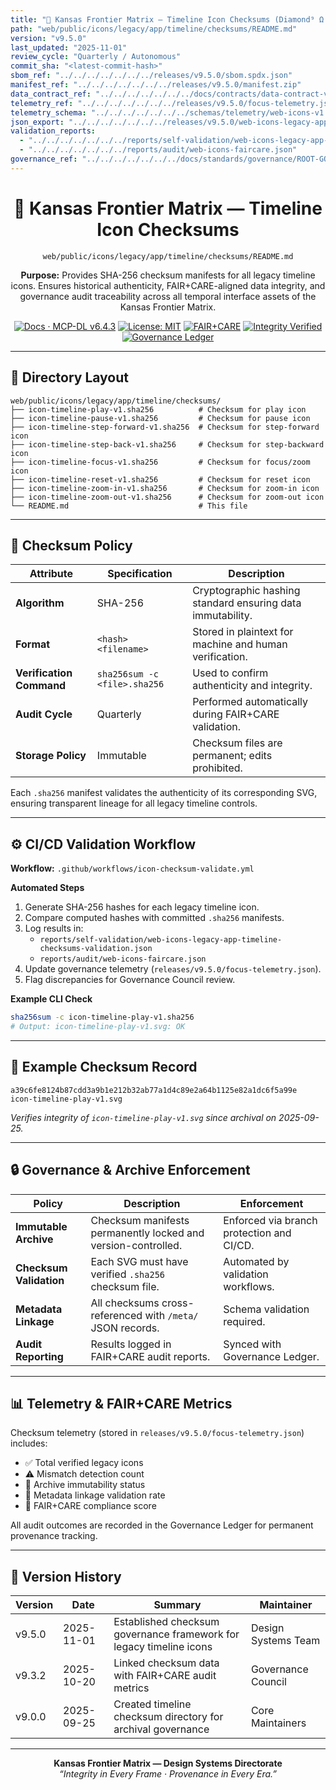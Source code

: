 ```yaml
---
title: "🔐 Kansas Frontier Matrix — Timeline Icon Checksums (Diamond⁹ Ω / Crown∞Ω Ultimate Certified)"
path: "web/public/icons/legacy/app/timeline/checksums/README.md"
version: "v9.5.0"
last_updated: "2025-11-01"
review_cycle: "Quarterly / Autonomous"
commit_sha: "<latest-commit-hash>"
sbom_ref: "../../../../../../../releases/v9.5.0/sbom.spdx.json"
manifest_ref: "../../../../../../../releases/v9.5.0/manifest.zip"
data_contract_ref: "../../../../../../../docs/contracts/data-contract-v3.json"
telemetry_ref: "../../../../../../../releases/v9.5.0/focus-telemetry.json"
telemetry_schema: "../../../../../../../schemas/telemetry/web-icons-v1.json"
json_export: "../../../../../../../releases/v9.5.0/web-icons-legacy-app-timeline-checksums.meta.json"
validation_reports:
  - "../../../../../../../reports/self-validation/web-icons-legacy-app-timeline-checksums-validation.json"
  - "../../../../../../../reports/audit/web-icons-faircare.json"
governance_ref: "../../../../../../../docs/standards/governance/ROOT-GOVERNANCE.md"
---
```


<div align="center">

# 🔐 Kansas Frontier Matrix — **Timeline Icon Checksums**
`web/public/icons/legacy/app/timeline/checksums/README.md`

**Purpose:** Provides SHA-256 checksum manifests for all legacy timeline icons. Ensures historical authenticity, FAIR+CARE-aligned data integrity, and governance audit traceability across all temporal interface assets of the Kansas Frontier Matrix.

[![Docs · MCP-DL v6.4.3](https://img.shields.io/badge/Docs-MCP--DL%20v6.4.3-blue)](../../../../../../../docs/standards/markdown_rules.md)
[![License: MIT](https://img.shields.io/badge/License-MIT-green)](../../../../../../../LICENSE)
[![FAIR+CARE](https://img.shields.io/badge/FAIR%2BCARE-Compliant-orange)](../../../../../../../docs/standards/governance/ROOT-GOVERNANCE.md)
[![Integrity Verified](https://img.shields.io/badge/Integrity-Verified-critical)](../../../../../../../reports/audit/web-icons-faircare.json)
[![Governance Ledger](https://img.shields.io/badge/Governance-Ledger-Active-purple)](../../../../../../../docs/standards/governance/LEDGER.md)

</div>

---

## 📁 Directory Layout

```
web/public/icons/legacy/app/timeline/checksums/
├── icon-timeline-play-v1.sha256          # Checksum for play icon
├── icon-timeline-pause-v1.sha256         # Checksum for pause icon
├── icon-timeline-step-forward-v1.sha256  # Checksum for step-forward icon
├── icon-timeline-step-back-v1.sha256     # Checksum for step-backward icon
├── icon-timeline-focus-v1.sha256         # Checksum for focus/zoom icon
├── icon-timeline-reset-v1.sha256         # Checksum for reset icon
├── icon-timeline-zoom-in-v1.sha256       # Checksum for zoom-in icon
├── icon-timeline-zoom-out-v1.sha256      # Checksum for zoom-out icon
└── README.md                             # This file
```

---

## 🧩 Checksum Policy

| Attribute | Specification | Description |
|------------|----------------|-------------|
| **Algorithm** | SHA-256 | Cryptographic hashing standard ensuring data immutability. |
| **Format** | `<hash>  <filename>` | Stored in plaintext for machine and human verification. |
| **Verification Command** | `sha256sum -c <file>.sha256` | Used to confirm authenticity and integrity. |
| **Audit Cycle** | Quarterly | Performed automatically during FAIR+CARE validation. |
| **Storage Policy** | Immutable | Checksum files are permanent; edits prohibited. |

Each `.sha256` manifest validates the authenticity of its corresponding SVG, ensuring transparent lineage for all legacy timeline controls.

---

## ⚙️ CI/CD Validation Workflow

**Workflow:** `.github/workflows/icon-checksum-validate.yml`

**Automated Steps**
1. Generate SHA-256 hashes for each legacy timeline icon.  
2. Compare computed hashes with committed `.sha256` manifests.  
3. Log results in:  
   - `reports/self-validation/web-icons-legacy-app-timeline-checksums-validation.json`  
   - `reports/audit/web-icons-faircare.json`  
4. Update governance telemetry (`releases/v9.5.0/focus-telemetry.json`).  
5. Flag discrepancies for Governance Council review.

**Example CLI Check**
```bash
sha256sum -c icon-timeline-play-v1.sha256
# Output: icon-timeline-play-v1.svg: OK
```

---

## 🧾 Example Checksum Record

```text
a39c6fe8124b87cdd3a9b1e212b32ab77a1d4c89e2a64b1125e82a1dc6f5a99e  icon-timeline-play-v1.svg
```

*Verifies integrity of `icon-timeline-play-v1.svg` since archival on 2025-09-25.*

---

## 🔒 Governance & Archive Enforcement

| Policy | Description | Enforcement |
|--------|-------------|--------------|
| **Immutable Archive** | Checksum manifests permanently locked and version-controlled. | Enforced via branch protection and CI/CD. |
| **Checksum Validation** | Each SVG must have verified `.sha256` checksum file. | Automated by validation workflows. |
| **Metadata Linkage** | All checksums cross-referenced with `/meta/` JSON records. | Schema validation required. |
| **Audit Reporting** | Results logged in FAIR+CARE audit reports. | Synced with Governance Ledger. |

---

## 📊 Telemetry & FAIR+CARE Metrics

Checksum telemetry (stored in `releases/v9.5.0/focus-telemetry.json`) includes:
- ✅ Total verified legacy icons  
- ⚠️ Mismatch detection count  
- 🔐 Archive immutability status  
- 🧾 Metadata linkage validation rate  
- 💠 FAIR+CARE compliance score  

All audit outcomes are recorded in the Governance Ledger for permanent provenance tracking.

---

## 🧾 Version History

| Version | Date | Summary | Maintainer |
|----------|------|----------|-------------|
| v9.5.0 | 2025-11-01 | Established checksum governance framework for legacy timeline icons | Design Systems Team |
| v9.3.2 | 2025-10-20 | Linked checksum data with FAIR+CARE audit metrics | Governance Council |
| v9.0.0 | 2025-09-25 | Created timeline checksum directory for archival governance | Core Maintainers |

---

<div align="center">

**Kansas Frontier Matrix — Design Systems Directorate**  
*“Integrity in Every Frame · Provenance in Every Era.”*

</div>


